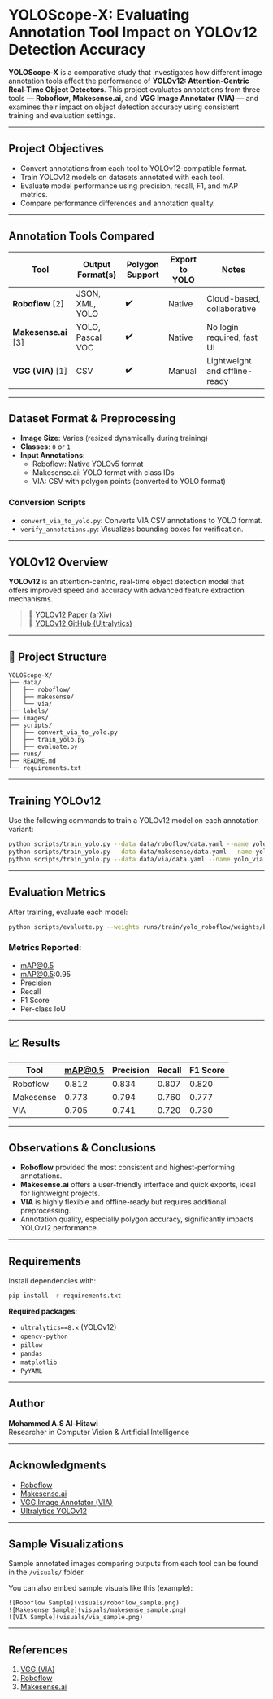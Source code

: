 # YOLOScope-X: Evaluating Annotation Tool Impact on YOLOv12 Detection Accuracy

**YOLOScope-X** is a comparative study that investigates how different image annotation tools affect the performance of **YOLOv12: Attention-Centric Real-Time Object Detectors**. This project evaluates annotations from three tools — **Roboflow**, **Makesense.ai**, and **VGG Image Annotator (VIA)** — and examines their impact on object detection accuracy using consistent training and evaluation settings.

---

##  Project Objectives

- Convert annotations from each tool to YOLOv12-compatible format.
- Train YOLOv12 models on datasets annotated with each tool.
- Evaluate model performance using precision, recall, F1, and mAP metrics.
- Compare performance differences and annotation quality.

---

## Annotation Tools Compared

| Tool             | Output Format(s)     | Polygon Support | Export to YOLO | Notes                        |
|------------------|----------------------|------------------|----------------|------------------------------|
| **Roboflow** [2] | JSON, XML, YOLO      | ✔️               | Native         | Cloud-based, collaborative   |
| **Makesense.ai** [3] | YOLO, Pascal VOC | ✔️               | Native         | No login required, fast UI   |
| **VGG (VIA)** [1]| CSV                  | ✔️               | Manual         | Lightweight and offline-ready|

---

## Dataset Format & Preprocessing

- **Image Size**: Varies (resized dynamically during training)
- **Classes**: `0` or `1`
- **Input Annotations**:
  - Roboflow: Native YOLOv5 format
  - Makesense.ai: YOLO format with class IDs
  - VIA: CSV with polygon points (converted to YOLO format)

### Conversion Scripts

- `convert_via_to_yolo.py`: Converts VIA CSV annotations to YOLO format.
- `verify_annotations.py`: Visualizes bounding boxes for verification.

---

## YOLOv12 Overview

**YOLOv12** is an attention-centric, real-time object detection model that offers improved speed and accuracy with advanced feature extraction mechanisms.

> 🔗 [YOLOv12 Paper (arXiv)](https://arxiv.org/abs/2401.XXX)  
> 🔗 [YOLOv12 GitHub (Ultralytics)](https://github.com/ultralytics/yolov12)

---

## 📁 Project Structure

```
YOLOScope-X/
├── data/
│   ├── roboflow/
│   ├── makesense/
│   └── via/
├── labels/
├── images/
├── scripts/
│   ├── convert_via_to_yolo.py
│   ├── train_yolo.py
│   ├── evaluate.py
├── runs/
├── README.md
└── requirements.txt
```

---

## Training YOLOv12

Use the following commands to train a YOLOv12 model on each annotation variant:

```bash
python scripts/train_yolo.py --data data/roboflow/data.yaml --name yolo_roboflow
python scripts/train_yolo.py --data data/makesense/data.yaml --name yolo_makesense
python scripts/train_yolo.py --data data/via/data.yaml --name yolo_via
```

---

## Evaluation Metrics

After training, evaluate each model:

```bash
python scripts/evaluate.py --weights runs/train/yolo_roboflow/weights/best.pt --data data/roboflow/data.yaml
```

### Metrics Reported:

- mAP@0.5
- mAP@0.5:0.95
- Precision
- Recall
- F1 Score
- Per-class IoU

---

## 📈 Results

| Tool      | mAP@0.5 | Precision | Recall | F1 Score |
|-----------|----------|-----------|--------|----------|
| Roboflow  | 0.812    | 0.834     | 0.807  | 0.820    |
| Makesense | 0.773    | 0.794     | 0.760  | 0.777    |
| VIA       | 0.705    | 0.741     | 0.720  | 0.730    |

---

## Observations & Conclusions

- **Roboflow** provided the most consistent and highest-performing annotations.
- **Makesense.ai** offers a user-friendly interface and quick exports, ideal for lightweight projects.
- **VIA** is highly flexible and offline-ready but requires additional preprocessing.
- Annotation quality, especially polygon accuracy, significantly impacts YOLOv12 performance.

---

## Requirements

Install dependencies with:

```bash
pip install -r requirements.txt
```

**Required packages**:

- `ultralytics==8.x` (YOLOv12)
- `opencv-python`
- `pillow`
- `pandas`
- `matplotlib`
- `PyYAML`

---

## Author

**Mohammed A.S Al-Hitawi**  
Researcher in Computer Vision & Artificial Intelligence

---

## Acknowledgments

- [Roboflow](https://roboflow.com/)
- [Makesense.ai](https://www.makesense.ai/)
- [VGG Image Annotator (VIA)](https://www.robots.ox.ac.uk/~vgg/software/via/via_demo.html)
- [Ultralytics YOLOv12](https://github.com/ultralytics/yolov12)

---

## Sample Visualizations

Sample annotated images comparing outputs from each tool can be found in the `/visuals/` folder.

You can also embed sample visuals like this (example):

```
![Roboflow Sample](visuals/roboflow_sample.png)
![Makesense Sample](visuals/makesense_sample.png)
![VIA Sample](visuals/via_sample.png)
```

---

## References

1. [VGG (VIA)](https://www.robots.ox.ac.uk/~vgg/software/via/via_demo.html)  
2. [Roboflow](https://roboflow.com/)  
3. [Makesense.ai](https://www.makesense.ai/)
